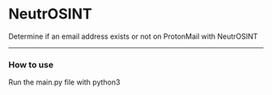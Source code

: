 # NeutrOSINT
Determine if an email address exists or not on ProtonMail with NeutrOSINT


---
### How to use

Run the main.py file with python3


